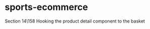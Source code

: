 # sports-ecommerce

Section 14\158 Hooking the product detail component to the basket









 













